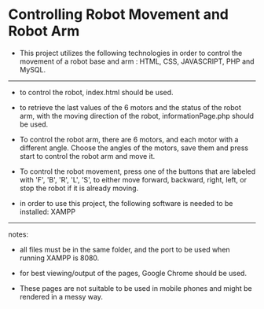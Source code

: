 # Controlling Robot Movement and Robot Arm

- This project utilizes the following technologies in order to control the movement of a robot base and arm : HTML, CSS, JAVASCRIPT, PHP and MySQL.
-------------------------------------
- to control the robot, index.html should be used.

- to retrieve the last values of the 6 motors and the status of the robot arm, with the moving direction of the robot,  informationPage.php should be used.

- To control the robot arm, there are 6 motors, and each motor with a different angle. Choose the angles of the motors, save them and press start to control the robot arm and move it.

- To control the robot movement, press one of the buttons that are labeled with 'F', 'B', 'R', 'L', 'S',  to either move forward, backward, right, left, or stop the robot if it is already moving.

- in order to use this project, the following software is needed to be installed: 
XAMPP
-----------------------------------
notes:

- all files must be in the same folder, and the port to be used when running XAMPP is 8080.

- for best viewing/output of the pages, Google Chrome should be used.

- These pages are not suitable to be used in mobile phones and might be rendered in a messy way.

